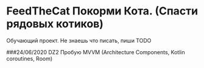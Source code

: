 # FeedTheCat Покорми Кота. (Спасти рядовых котиков)

Обучающий проект. Не знаешь что писать, пиши TODO

###24/06/2020 DZ2
  Пробую MVVM (Architecture Components, Kotlin coroutines, Room)
  


